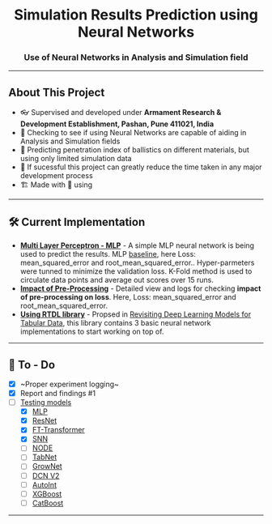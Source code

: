 <h1 align="center">Simulation Results Prediction using Neural Networks</h1>
<h3 align="center">Use of Neural Networks in Analysis and Simulation field</h3>

---
## About This Project
- 👓 Supervised and developed under **Armament Research & Development Establishment, Pashan, Pune 411021, India**
- 🔭 Checking to see if using Neural Networks are capable of aiding in Analysis and Simulation fields
- 🔮 Predicting penetration index of ballistics on different materials, but using only limited simulation data
- 🌱 If sucessful this project can greatly reduce the time taken in any major development process
- 🏗️ Made with 💖 using <img height="16" width="16" src="https://cdn.simpleicons.org/pytorch" style="vertical-align: bottom;"/>

---

## 🛠 Current Implementation

- **[Multi Layer Perceptron - MLP](LINK)** - A simple MLP neural network is being used to predict the results. MLP [baseline](https://wandb.ai/wrongcolor/HVIS_Baseline?workspace=user-wrongcolor), here Loss: mean_squared_error and root_mean_squared_error.. Hyper-parmeters were tunned to minimize the validation loss. K-Fold method is used to circulate data points and average out scores over 15 runs.
- **[Impact of Pre-Processing](https://wandb.ai/wrongcolor/HVIS_PreProcessingCheck?workspace=user-wrongcolor)** - Detailed view and logs for checking **impact of pre-processing on loss**. Here, Loss: mean_squared_error and root_mean_squared_error.
- **[Using RTDL library](https://github.com/Yura52/rtdl)** - Propsed in [Revisiting Deep Learning Models for Tabular Data](https://arxiv.org/abs/2106.11959), this library contains 3 basic neural network implementations to start working on top of.

---

## 💪 To - Do

- [x] ~Proper experiment logging~
- [x] Report and findings #1
- [ ] [Testing models](https://wandb.ai/wrongcolor/hvis_rtdl_baseline?workspace=user-wrongcolor)
  - [x] [MLP](https://arxiv.org/pdf/2106.11959.pdf)
  - [x] [ResNet](https://arxiv.org/pdf/2106.11959.pdf)
  - [x] [FT-Transformer](https://proceedings.neurips.cc/paper/2017/file/3f5ee243547dee91fbd053c1c4a845aa-Paper.pdf)
  - [x] [SNN](https://arxiv.org/pdf/1706.02515.pdf)
  - [ ] [NODE]()
  - [ ] [TabNet]()
  - [ ] [GrowNet]()
  - [ ] [DCN V2]()
  - [ ] [AutoInt]()
  - [ ] [XGBoost]()
  - [ ] [CatBoost]()

---
